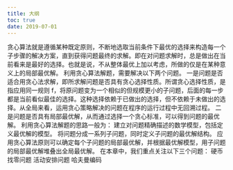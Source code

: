```yaml
---
title: 大纲
toc: true
date: 2019-07-01
---
```

贪心算法就是遵循某种既定原则，不断地选取当前条件下最优的选择来构造每一个子步骤的解决方案，直到获得问题最终的求解。即在对问题求解时，总是做出在当前看来是最好的选择。也就是说，不从整体最优上加以考虑，所做的仅是在某种意义上的局部最优解。
利用贪心算法解题，需要解决以下两个问题。
一是问题是否适合用贪心法求解，即所求解问题是否具有贪心选择性质。所谓贪心选择性质，是指应用同一规则 f，将原问题变为一个相似的但规模更小的子问题，后面的每一步都是当前看似最佳的选择。这种选择依赖于已做出的选择，但不依赖于未做出的选择。从全局来看，运用贪心策略解决的问题在程序的运行过程中无回溯过程。
二是问题是否具有局部最优解，从而通过选择一个贪心标准，可以得到问题的最优解。
利用贪心算法解题的思路一般为：
建立对问题精确描述的数学模型，包括定义最优解的模型。
将问题分成一系列子问题，同时定义子问题的最优解结构。
应用贪心算法原则可以确定每个子问题的局部最优解，并根据最优解模型，用子问题的局部最优解堆叠出全局最优解。
在本章中，我们重点关注以下三个问题：
硬币找零问题
活动安排问题
哈夫曼编码

